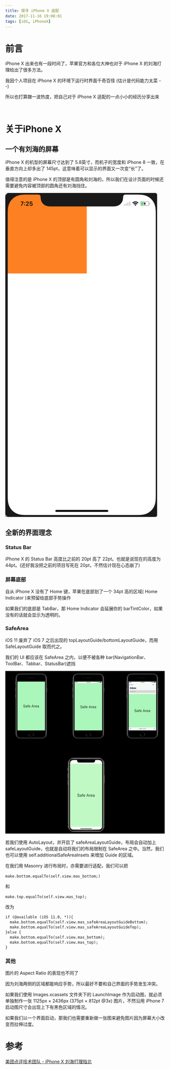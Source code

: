 ```yaml
---
title: 探寻 iPhone X 适配
date: 2017-11-16 19:08:01
tags: [iOS, iPhoneX]
---
```


# 前言

iPhone X 出来也有一段时间了，苹果官方和各位大神也对于 iPhone X 的刘海打理给出了很多方法。

我因个人项目在 iPhone X 的环境下运行时界面千奇百怪 (估计是代码能力太菜 - -)

所以也打算蹭一波热度，把自己对于 iPhone X 适配的一点小小的经历分享出来

​	<!-- more -->

# 关于iPhone X

## 一个有刘海的屏幕

iPhone X 的机型的屏幕尺寸达到了 5.8英寸，而机子的宽度和 iPhone 8 一致，在垂直方向上却多出了 145pt，这意味着可以显示的界面又一次变“长”了。

值得注意的是 iPhone X 的顶部是有圆角和刘海的，所以我们在设计页面的时候还需要避免内容被顶部的圆角还有刘海挡住。

![CGRect(0,0,200,200)](/img/圆角遮挡.png)

## 全新的界面理念

### Status Bar

iPhone X 的 Status Bar 高度比之前的 20pt 高了 22pt。也就是说现在的高度为 44pt。(还好我没把之前的项目写死在 20pt，不然估计现在心态崩了)

### 屏幕底部

自从 iPhone X 没有了 Home 键，苹果在底部划了一个 34pt 高的区域( Home Indicator )来预留给底部手势操作

如果我们的底部是 TabBar，那 Home Indicator 会延展你的 barTintColor，如果没有的话就会显示为透明的。

### SafeArea

iOS 11 废弃了 iOS 7 之后出现的 topLayoutGuide/bottomLayoutGuide，而用 SafeLayoutGuide 取而代之。

我们的 UI 都应该在 SafeArea 之内，以便不被各种 bar(NavigationBar、ToolBar、Tabbar、StatusBar)遮挡

![SafeArea](/img/SafeArea.png)

若我们使用 AutoLayout，并开启了 safeAreaLayoutGuide，布局会自动加上 safeLayoutGuide，也就是自动将我们的布局限制在 SafeArea 之中。当然，我们也可以使用 self.additionalSafeAreaInsets 来增加 Guide 的区域。

在我们用 Masonry 进行布局时，亦需要进行适配，我们可以把

`make.bottom.equalTo(self.view.mas_bottom;)`

和

`make.top.equalTo(self.view.mas_top);`

改为

```objc
if (@available (iOS 11.0, *)){
  make.bottom.equalTo(self.view.mas_safeAreaLayoutGuideBottom);
  make.bottom.equalTo(self.view.mas_safeAreaLayoutGuideTop);
}else {
  make.bottom.equalTo(self.view.mas_bottom);
  make.bottom.equalTo(self.view.mas_top);
}
```



### 其他

图片的 Aspect Ratio 的表现也不同了

因为刘海两侧的区域都能响应手势，所以最好不要和自己界面的手势发生冲突。

如果我们使用 Images.xcassets 文件夹下的 LaunchImage 作为启动图，就必须单独制作一张 1125px × 2436px (375pt × 812pt @3x) 图片，不然沿用 iPhone 7 启动图尺寸会出现上下有黑色区域的情况。

如果我们以一个界面启动，那我们也需要重新做一张图来避免图片因为屏幕大小改变而拉伸过度。



# 参考

[美团点评技术团队 - iPhone X 刘海打理指北](https://tech.meituan.com/iPhoneX%E5%88%98%E6%B5%B7%E6%89%93%E7%90%86%E6%8C%87%E5%8C%97.html)